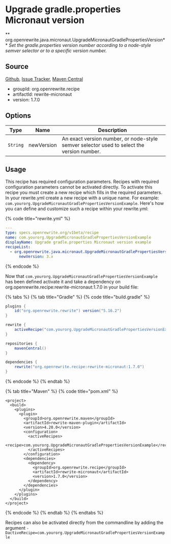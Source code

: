 # Upgrade gradle.properties Micronaut version

** org.openrewrite.java.micronaut.UpgradeMicronautGradlePropertiesVersion**
_Set the gradle.properties version number according to a node-style semver selector or to a specific version number._

## Source

[Github](https://github.com/openrewrite/rewrite-micronaut), [Issue Tracker](https://github.com/openrewrite/rewrite-micronaut/issues), [Maven Central](https://search.maven.org/artifact/org.openrewrite.recipe/rewrite-micronaut/1.7.0/jar)

* groupId: org.openrewrite.recipe
* artifactId: rewrite-micronaut
* version: 1.7.0

## Options

| Type | Name | Description |
| -- | -- | -- |
| `String` | newVersion | An exact version number, or node-style semver selector used to select the version number. |


## Usage

This recipe has required configuration parameters. Recipes with required configuration parameters cannot be activated directly. To activate this recipe you must create a new recipe which fills in the required parameters. In your rewrite.yml create a new recipe with a unique name. For example: `com.yourorg.UpgradeMicronautGradlePropertiesVersionExample`.
Here's how you can define and customize such a recipe within your rewrite.yml:

{% code title="rewrite.yml" %}
```yaml
---
type: specs.openrewrite.org/v1beta/recipe
name: com.yourorg.UpgradeMicronautGradlePropertiesVersionExample
displayName: Upgrade gradle.properties Micronaut version example
recipeList:
  - org.openrewrite.java.micronaut.UpgradeMicronautGradlePropertiesVersion:
      newVersion: 3.x
```
{% endcode %}

Now that `com.yourorg.UpgradeMicronautGradlePropertiesVersionExample` has been defined activate it and take a dependency on org.openrewrite.recipe:rewrite-micronaut:1.7.0 in your build file:

{% tabs %}
{% tab title="Gradle" %}
{% code title="build.gradle" %}
```groovy
plugins {
    id("org.openrewrite.rewrite") version("5.16.2")
}

rewrite {
    activeRecipe("com.yourorg.UpgradeMicronautGradlePropertiesVersionExample")
}

repositories {
    mavenCentral()
}

dependencies {
    rewrite("org.openrewrite.recipe:rewrite-micronaut:1.7.0")
}
```
{% endcode %}
{% endtab %}

{% tab title="Maven" %}
{% code title="pom.xml" %}
```markup
<project>
  <build>
    <plugins>
      <plugin>
        <groupId>org.openrewrite.maven</groupId>
        <artifactId>rewrite-maven-plugin</artifactId>
        <version>4.20.0</version>
        <configuration>
          <activeRecipes>
            <recipe>com.yourorg.UpgradeMicronautGradlePropertiesVersionExample</recipe>
          </activeRecipes>
        </configuration>
        <dependencies>
          <dependency>
            <groupId>org.openrewrite.recipe</groupId>
            <artifactId>rewrite-micronaut</artifactId>
            <version>1.7.0</version>
          </dependency>
        </dependencies>
      </plugin>
    </plugins>
  </build>
</project>
```
{% endcode %}
{% endtab %}
{% endtabs %}

Recipes can also be activated directly from the commandline by adding the argument `-DactiveRecipe=com.yourorg.UpgradeMicronautGradlePropertiesVersionExample`
